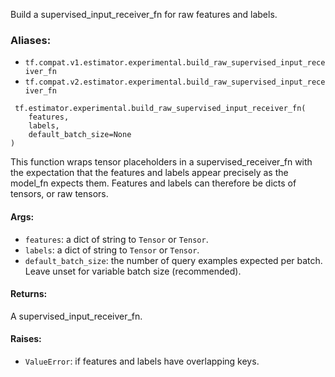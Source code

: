 
Build a supervised_input_receiver_fn for raw features and labels.
### Aliases:
- `tf.compat.v1.estimator.experimental.build_raw_supervised_input_receiver_fn`
- `tf.compat.v2.estimator.experimental.build_raw_supervised_input_receiver_fn`

```
 tf.estimator.experimental.build_raw_supervised_input_receiver_fn(
    features,
    labels,
    default_batch_size=None
)
```

This function wraps tensor placeholders in a supervised_receiver_fn with the expectation that the features and labels appear precisely as the model_fn expects them. Features and labels can therefore be dicts of tensors, or raw tensors.
#### Args:
- `features`: a dict of string to `Tensor` or `Tensor`.
- `labels`: a dict of string to `Tensor` or `Tensor`.
- `default_batch_size`: the number of query examples expected per batch. Leave unset for variable batch size (recommended).
#### Returns:

A supervised_input_receiver_fn.
#### Raises:
- `ValueError`: if features and labels have overlapping keys.
